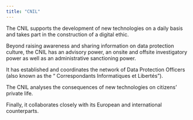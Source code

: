 ```yaml
---
title: "CNIL"
---
```


The CNIL supports the development of new technologies on a daily basis and takes part in the construction of a digital ethic.

Beyond raising awareness and sharing information on data protection culture, the CNIL has an advisory power, an onsite and offsite investigatory power as well as an administrative sanctioning power.

It has established and coordinates the network of Data Protection Officers (also known as the “ Correspondants Informatiques et Libertés”).

The CNIL analyses the consequences of new technologies on citizens’ private life.

Finally, it collaborates closely with its European and international counterparts.

